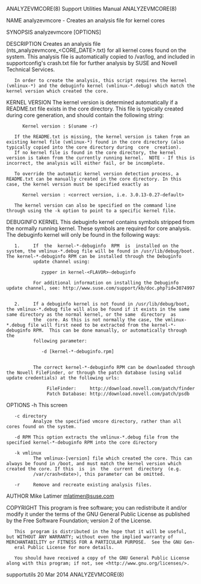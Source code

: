 ANALYZEVMCORE(8)                                                                           Support Utilities Manual                                                                          ANALYZEVMCORE(8)



NAME
       analyzevmcore - Creates an analysis file for kernel cores

SYNOPSIS
       analyzevmcore [OPTIONS]

DESCRIPTION
       Creates  an  analysis  file  (nts_analyzevmcore_<CORE_DATE>.txt)  for  all  kernel  cores found on the system. This analysis file is automatically copied to /var/log, and included in supportconfig's
       crash.txt file for further analysis by SUSE and Novell Technical Services.

       In order to create the analysis, this script requires the kernel (vmlinux-*) and the debuginfo kernel (vmlinux-*.debug) which match the kernel version which created the core.


   KERNEL VERSION
       The kernel version is determined automatically if a README.txt file exists in the core directory. This file is typically created during core generation, and should contain the following string:

          Kernel version : $(uname -r)

       If the README.txt is missing, the kernel version is taken from an existing kernel file (vmlinux-*) found in the core directory (also typically copied into the core directory during  core  creation).
       If no kernel file is found in the core directory, the kernel version is taken from the currently running kernel.  NOTE - If this is incorrect, the analysis will either fail, or be incomplete.

       To override the automatic kernel version detection process, a README.txt can be manually created in the core directory. In this case, the kernel version must be specified exactly as

          Kernel version : <correct version, i.e. 3.0.13-0.27-default>

       The kernel version can also be specified on the command line through using the -k option to point to a specific kernel file.


   DEBUGINFO KERNEL
       This debuginfo kernel contains symbols stripped from the normally running kernel.  These symbols are required for core analysis. The debuginfo kernel will only be found in the following ways:


       1.     If  the  kernel-*-debuginfo  RPM  is  installed on the system, the vmlinux-*.debug file will be found in /usr/lib/debug/boot. The kernel-*-debuginfo RPM can be installed through the Debuginfo
              update channel using:

                 zypper in kernel-<FLAVOR>-debuginfo

              For additional information on installing the Debuginfo update channel, see: http://www.suse.com/support/kb/doc.php?id=3074997


       2.     If a debuginfo kernel is not found in /usr/lib/debug/boot, the vmlinux-*.debug file will also be found if it exists in the same same directory as the normal kernel, or the same  directory  as
              the  core. As this is not normally the case, the vmlinux-*.debug file will first need to be extracted from the kernel-*-debuginfo RPM.  This can be done manually, or automatically through the
              following parameter:

                 -d [kernel-*-debuginfo.rpm]


              The correct kernel-*-debuginfo RPM can be downloaded through the Novell FileFinder, or through the patch database (using valid update credentials) at the following urls:

                   FileFinder:     http://download.novell.com/patch/finder
                   Patch Database: http://download.novell.com/patch/psdb

OPTIONS
       -h     This screen

       -c directory
              Analyze the specified vmcore directory, rather than all cores found on the system.

       -d RPM This option extracts the vmlinux-*.debug file from the specified kernel-*-debuginfo RPM into the core directory

       -k vmlinux
              The vmlinux-[version] file which created the core. This can always be found in /boot, and must match the kernel version which created the core. If this  is  in  the  current  directory  (e.g.
              /var/crash<date>), this parameter can be omitted.

       -r     Remove and recreate existing analysis files.

AUTHOR
       Mike Latimer <mlatimer@suse.com>

COPYRIGHT
       This program is free software; you can redistribute it and/or modify it under the terms of the GNU General Public License as published by the Free Software Foundation; version 2 of the License.

       This  program is distributed in the hope that it will be useful, but WITHOUT ANY WARRANTY; without even the implied warranty of MERCHANTABILITY or FITNESS FOR A PARTICULAR PURPOSE.  See the GNU Gen-
       eral Public License for more details.

       You should have received a copy of the GNU General Public License along with this program; if not, see <http://www.gnu.org/licenses/>.



supportutils                                                                                     20 Mar 2014                                                                                 ANALYZEVMCORE(8)
